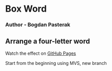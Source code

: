 # Box Word
### Author - **Bogdan Pasterak**

## Arrange a four-letter word

Watch the effect on [GitHub Pages](https://bogdanpasterak.github.io/box_word/)


Start from the beginning using MVS, new branch
